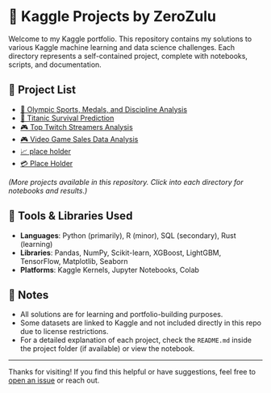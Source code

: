 # 🧠 Kaggle Projects by ZeroZulu

Welcome to my Kaggle portfolio. This repository contains my solutions to various Kaggle machine learning and data science challenges. Each directory represents a self-contained project, complete with notebooks, scripts, and documentation.

## 📂 Project List

- [🏅 Olympic Sports, Medals, and Discipline Analysis](./olympic-sports-medals-and-discipline)
- [🚢 Titanic Survival Prediction](./titanic-survival-prediction)
- [🎮 Top Twitch Streamers Analysis](./top-twitch-streamers)
- [🎮 Video Game Sales Data Analysis](./VSB-Power-Line-Fault-Detection)
- [📈 place holder](./TPS-Jan-2021)
- [💳 Place Holder](./Give-Me-Some-Credit)

_(More projects available in this repository. Click into each directory for notebooks and results.)_

## 🔧 Tools & Libraries Used

- **Languages**: Python (primarily), R (minor), SQL (secondary), Rust (learning)
- **Libraries**: Pandas, NumPy, Scikit-learn, XGBoost, LightGBM, TensorFlow, Matplotlib, Seaborn
- **Platforms**: Kaggle Kernels, Jupyter Notebooks, Colab

## 📌 Notes

- All solutions are for learning and portfolio-building purposes.
- Some datasets are linked to Kaggle and not included directly in this repo due to license restrictions.
- For a detailed explanation of each project, check the `README.md` inside the project folder (if available) or view the notebook.

---

Thanks for visiting! If you find this helpful or have suggestions, feel free to [open an issue](https://github.com/ZeroZulu/Kaggle/issues) or reach out.

